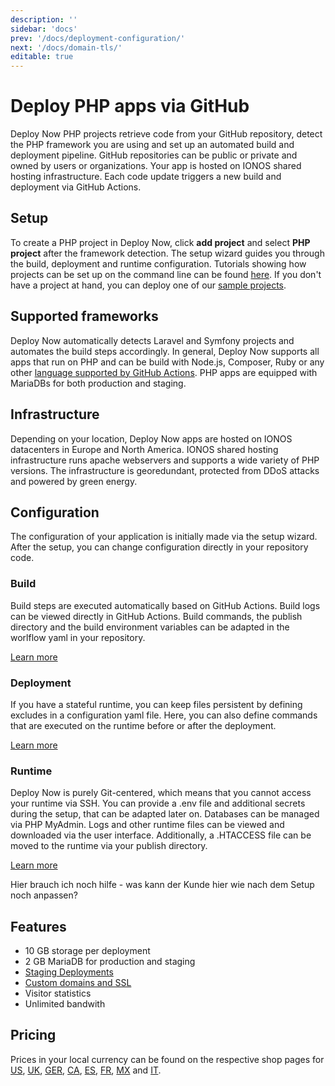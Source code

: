 ```yaml
---
description: ''
sidebar: 'docs'
prev: '/docs/deployment-configuration/'
next: '/docs/domain-tls/'
editable: true
---
```


# Deploy PHP apps via GitHub

Deploy Now PHP projects retrieve code from your GitHub repository, detect the PHP framework you are using and set up an automated build and deployment pipeline. GitHub repositories can be public or private and owned by users or organizations. Your app is hosted on IONOS shared hosting infrastructure. Each code update triggers a new build and deployment via GitHub Actions.

## Setup

To create a PHP project in Deploy Now, click **add project** and select **PHP project** after the framework detection. The setup wizard guides you through the build, deployment and runtime configuration. Tutorials showing how projects can be set up on the command line can be found [here](docs/from-cmd-line). If you don't have a project at hand, you can deploy one of our [sample projects](/docs/framework-samples).

## Supported frameworks

Deploy Now automatically detects Laravel and Symfony projects and automates the build steps accordingly. In general, Deploy Now supports all apps that run on PHP and can be build with Node.js, Composer, Ruby or any other [language supported by GitHub Actions](https://docs.github.com/en/get-started/learning-about-github/github-language-support). PHP apps are equipped with MariaDBs for both production and staging.

## Infrastructure

Depending on your location, Deploy Now apps are hosted on IONOS datacenters in Europe and North America. IONOS shared hosting infrastructure runs apache webservers and supports a wide variety of PHP versions. The infrastructure is georedundant, protected from DDoS attacks and powered by green energy.

## Configuration

The configuration of your application is initially made via the setup wizard. After the setup, you can change configuration directly in your repository code. 

### Build

Build steps are executed automatically based on GitHub Actions. Build logs can be viewed directly in GitHub Actions. Build commands, the publish directory and the build environment variables can be adapted in the worlflow yaml in your repository.

[Learn more](/docs/github-actions-customization/)

### Deployment

If you have a stateful runtime, you can keep files persistent by defining excludes in a configuration yaml file. Here, you can also define commands that are executed on the runtime before or after the deployment. 

[Learn more](/docs/deployment-configuration/)

### Runtime

Deploy Now is purely Git-centered, which means that you cannot access your runtime via SSH. You can provide a .env file and additional secrets during the setup, that can be adapted later on. Databases can be managed via PHP MyAdmin. Logs and other runtime files can be viewed and downloaded via the user interface. Additionally, a .HTACCESS file can be moved to the runtime via your publish directory.

[Learn more](/docs/runtime-configuration/)

Hier brauch ich noch hilfe - was kann der Kunde hier wie nach dem Setup noch anpassen?

## Features

- 10 GB storage per deployment
- 2 GB MariaDB for production and staging
- [Staging Deployments](/docs/staging-deployments/)
- [Custom domains and SSL](/docs/domain-tls/)
- Visitor statistics
- Unlimited bandwith

## Pricing

Prices in your local currency can be found on the respective shop pages for [US](), [UK](), [GER](), [CA](), [ES](), [FR](), [MX]() and [IT](). 
